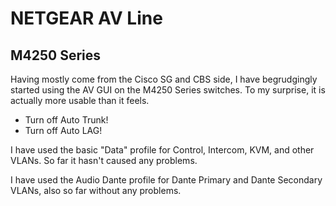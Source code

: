 # NETGEAR AV Line

## M4250 Series

Having mostly come from the Cisco SG and CBS side, I have begrudgingly started using the AV GUI on the M4250 Series switches. To my surprise, it is actually more usable than it feels.

- Turn off Auto Trunk!
- Turn off Auto LAG!

I have used the basic "Data" profile for Control, Intercom, KVM, and other VLANs. So far it hasn't caused any problems.

I have used the Audio Dante profile for Dante Primary and Dante Secondary VLANs, also so far without any problems.
